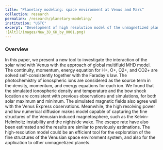 ```yaml
---
title: "Planetary modeling: space environment at Venus and Mars"
collection: research
permalink: /research/planetary-modeling/ 
institution: "USTC"
excerpt: "Development of high resolution model of the unmagnetized planets (Venus and Mars)"
![Alt](/images/New_3D_KH_by_0001.png)
---
```


### Overview
In this paper, we present a new tool to investigate the interaction of the solar wind with Venus with the approach of global multifluid MHD model. The continuity, momentum, energy equation for H+, O+, O2+, and CO2+ are solved self-consistently together with the Faraday's law. The photochemistry of ionospheric ions are considered as the source term in the density, momentum, and energy equations for each ion. We found that the simulated ionospheric density and temperature and the bow shock location are consistent with previous observations and simulations, for both solar maximum and minimum. The simulated magnetic fields also agree well with the Venus Express observations. Meanwhile, the high resolving power and low numerical diffusion makes model capable of capturing the fine structures of the Venusian induced magnetosphere, such as the Kelvin-Helmholtz instability and the nightside wake. The escape rate have also been estimated and the results are similar to previously estimations. The high-resolution model could be an efficient tool for the exploration of the fine structures of the Venusian space environment system, and also for the application to other unmagnetized planets.
